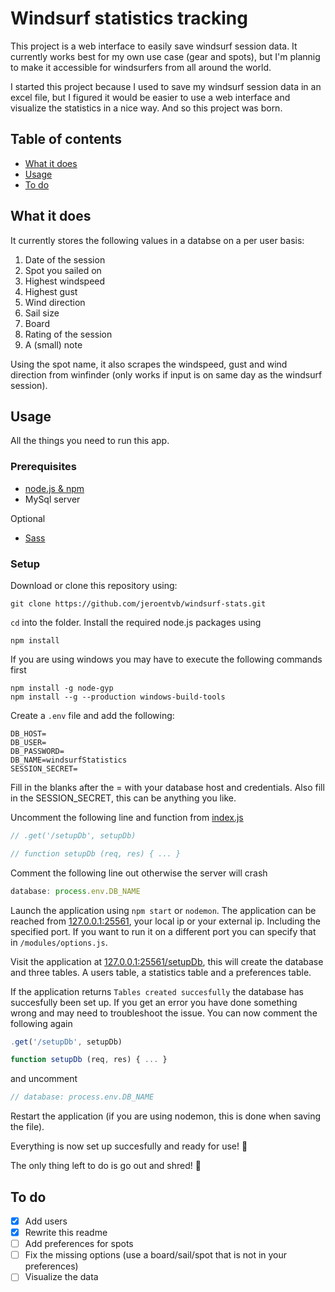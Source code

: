 # Windsurf statistics tracking
This project is a web interface to easily save windsurf session data.
It currently works best for my own use case (gear and spots), but I'm plannig to make it accessible for windsurfers from all around the world.

I started this project because I used to save my windsurf session data in an excel file, but I figured it would be easier to use a web interface and visualize the statistics in a nice way. And so this project was born.

## Table of contents
* [What it does](#what-it-does)
* [Usage](#usage)
* [To do](#to-do)

## What it does
It currently stores the following values in a databse on a per user basis:
1. Date of the session
2. Spot you sailed on
3. Highest windspeed
4. Highest gust
5. Wind direction
6. Sail size
7. Board
8. Rating of the session
9. A (small) note

Using the spot name, it also scrapes the windspeed, gust and wind direction from winfinder (only works if input is on same day as the windsurf session).

## Usage
All the things you need to run this app.

### Prerequisites
* [node.js & npm](https://nodejs.org/en/)
* MySql server

Optional
* [Sass](https://sass-lang.com/)

### Setup
Download or clone this repository using:
```
git clone https://github.com/jeroentvb/windsurf-stats.git
```
`cd` into the folder.
Install the required node.js packages using
```
npm install
```
If you are using windows you may have to execute the following commands first
```
npm install -g node-gyp
npm install --g --production windows-build-tools
```

Create a `.env` file and add the following:
```
DB_HOST=
DB_USER=
DB_PASSWORD=
DB_NAME=windsurfStatistics
SESSION_SECRET=
```
Fill in the blanks after the = with your database host and credentials. Also fill in the SESSION_SECRET, this can be anything you like.

Uncomment the following line and function from [index.js](index.js)
```js
// .get('/setupDb', setupDb)

// function setupDb (req, res) { ... }
```
Comment the following line out otherwise the server will crash
```js
database: process.env.DB_NAME
```
Launch the application using `npm start` or `nodemon`.
The application can be reached from [127.0.0.1:25561](http://127.0.0.1:25561), your local ip or your external ip. Including the specified port. If you want to run it on a different port you can specify that in `/modules/options.js`.

Visit the application at [127.0.0.1:25561/setupDb](http://127.0.0.1:25561/setupDb), this will create the database and three tables. A users table, a statistics table and a preferences table.

If the application returns `Tables created succesfully` the database has succesfully been set up. If you get an error you have done something wrong and may need to troubleshoot the issue.
You can now comment the following again
```js
.get('/setupDb', setupDb)

function setupDb (req, res) { ... }
```
and uncomment
```js
// database: process.env.DB_NAME
```
Restart the application (if you are using nodemon, this is done when saving the file).

Everything is now set up succesfully and ready for use! 🎉

The only thing left to do is go out and shred! 🤙

## To do
- [x] Add users
- [x] Rewrite this readme
- [ ] Add preferences for spots
- [ ] Fix the missing options (use a board/sail/spot that is not in your preferences)
- [ ] Visualize the data
